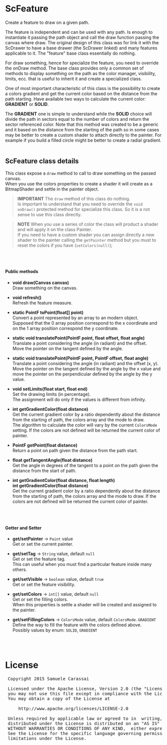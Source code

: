 # ScFeature
Create a feature to draw on a given path.

The feature is independent and can be used with any path.
Is enough to instantiate it passing the path object and call the draw function passing the canvas where draw.
The original design of this class was for link it with the ScDrawer to have a base drawer (the ScDrawer linked) and many features applicable to it.
The "feature" base class essentially do nothing.

For draw something, hence for specialize the feature, you need to override the onDraw method.
The base class provides only a common set of methods to display something on the path as the color manager, visibility, limits, ecc. that is useful to inherit it and create a specialized class.

One of most important characteristic of this class is the possibility to create a colors gradient and get the current color based on the distance from the path starting.
Have available two ways to calculate the current color: **GRADIENT** or **SOLID**.

The **GRADIENT** one is simple to understand while the **SOLID** choice will divide the path in sectors equal to the number of colors and return the sector referenced color.
Note that this method was created to be a generic and it based on the distance from the starting of the path so in some cases may be better to create a custom shader to attach directly to the painter.
For example if you build a filled circle might be better to create a radial gradient.
<br />
<br />

## ScFeature class details
This class expose a `draw` method to call to draw something on the passed canvas.<br />
When you use the colors properties to create a shader it will create as a BitmapShader and settle in the painter object.

> **IMPORTANT**
> The `draw` method of this class do nothing. <br />
> Is important to understand that you need to override the `void onDraw()` protected method for specialize this class.
> So it is a not sense to use this class directly.

> **NOTE**
> When you use a series of color the class will product a shader and will apply it on the class Painter.<br />
> If you need to have a custom shader you can assign directly a new shader to the painter calling the `getPainter` method but you must to reset the colors if you have (`setColors(null)`);
<br />
<br />

#### Public methods

- **void draw(Canvas canvas)**<br />
Draw something on the canvas.

- **void refresh()**<br />
Refresh the feature measure.

- **static PointF toPoint(float[] point)**<br />
Convert a point represented by an array to an modern object.<br />
Supposed that the 0 array position correspond to the x coordinate and on the 1 array position correspond the y coordinate.

- **static void translatePoint(PointF point, float offset, float angle)**<br />
Translate a point considering the angle (in radiant) and the offset.<br />
Move the pointer on the tangent defined by the angle.

- **static void translatePoint(PointF point, PointF offset, float angle)**<br />
Translate a point considering the angle (in radiant) and the offset (x, y).<br />
Move the pointer on the tangent defined by the angle by the x value and move the pointer on the perpendicular defined by the angle by the y value.

- **void setLimits(float start, float end)**<br />
Set the drawing limits (in percentage).<br />
The assignment will do only if the values is different from infinity.

- **int getGradientColor(float distance)**<br />
Get the current gradient color by a ratio dependently about the distance from the starting of path, the colors array and the mode to draw.<br />
The algorithm to calculate the color will vary by the current `ColorsMode` setting.
If the colors are not defined will be returned the current color of painter.

- **PointF getPoint(float distance)**<br />
Return a point on path given the distance from the path start.

- **float getTangentAngle(float distance)**<br />
Get the angle in degrees of the tangent to a point on the path given the distance from the start of path.

- **int getGradientColor(float distance, float length)**<br />
**int getGradientColor(float distance)**<br />
Get the current gradient color by a ratio dependently about the distance from the starting of path, the colors array and the mode to draw.
If the colors are not defined will be returned the current color of painter.
<br />
<br />

#### Getter and Setter

- **get/setPainter**  -> `Paint` value<br />
Get or set the current painter.

- **get/setTag**  -> `String` value, default `null`<br />
Get or set the feature tag.<br />
This can useful when you must find a particular feature inside many others.

- **get/setVisible**  -> `boolean` value, default `true`<br />
Get or set the feature visibility.

- **get/setColors**  -> `int[]` value, default `null`<br />
Get or set the filling colors.<br />
When this properties is settle a shader will be created and assigned to the painter.

- **get/setFillingColors**  -> `ColorsMode` value, default `ColorsMode.GRADIENT`<br />
Define the way to fill the feature with the colors defined above.<br />
Possibly values by enum: `SOLID`, `GRADIENT`<br />
<br />
<br />

# License
<pre>
 Copyright 2015 Samuele Carassai

 Licensed under the Apache License, Version 2.0 (the "License");
 you may not use this file except in compliance with the License.
 You may obtain a copy of the License at

     http://www.apache.org/licenses/LICENSE-2.0

 Unless required by applicable law or agreed to in  writing, software
 distributed under the License is distributed on an "AS IS" BASIS,
 WITHOUT WARRANTIES OR CONDITIONS OF ANY KIND,  either express or implied.
 See the License for the specific language governing permissions and
 limitations under the License.
</pre>